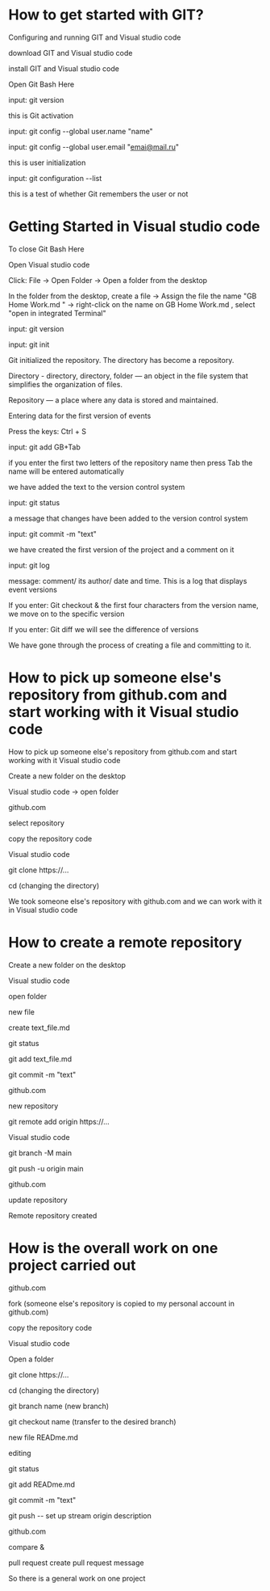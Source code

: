 # How to get started with GIT?


Configuring and running GIT and Visual studio code

download GIT and Visual studio code

install GIT and Visual studio code

Open Git Bash Here

input: git version

this is Git activation


input: git config --global user.name "name"

input: git config --global user.email "emai@mail.ru"

this is user initialization


input: git configuration --list

this is a test of whether Git remembers the user or not


# Getting Started in Visual studio code

To close Git Bash Here

Open Visual studio code

Click: File -> Open Folder -> Open a folder from the desktop


In the folder from the desktop, create a file -> Assign the file the name "GB Home Work.md " -> right-click on the name on GB Home Work.md , select "open in integrated Terminal"


input: git version

input: git init

Git initialized the repository. The directory has become a repository.

Directory - directory, directory, folder — an object in the file system that simplifies the organization of files.

Repository — a place where any data is stored and maintained.

Entering data for the first version of events

Press the keys: Ctrl + S

input: git add GB+Tab

if you enter the first two letters of the repository name then press Tab the name will be entered automatically


we have added the text to the version control system


input: git status

a message that changes have been added to the version control system


input: git commit -m "text"

we have created the first version of the project and a comment on it


input: git log

message: comment/ its author/ date and time. This is a log that displays event versions


If you enter: Git checkout & the first four characters from the version name, we move on to the specific version


If you enter: Git diff we will see the difference of versions


We have gone through the process of creating a file and committing to it.


# How to pick up someone else's repository from github.com and start working with it Visual studio code

How to pick up someone else's repository from github.com and start working with it Visual studio code

Create a new folder on the desktop

Visual studio code -> open folder

github.com

select repository

copy the repository code

Visual studio code

git clone https://...

cd (changing the directory)

We took someone else's repository with github.com and we can work with it in Visual studio code

# How to create a remote repository

Create a new folder on the desktop

Visual studio code

open folder

new file

create text_file.md

git status

git add text_file.md

git commit -m "text"

github.com

new repository

git remote add origin https://...

Visual studio code

git branch -M main

git push -u origin main

github.com

update repository

Remote repository created

# How is the overall work on one project carried out

github.com

fork (someone else's repository is copied to my personal account in github.com)

copy the repository code

Visual studio code

Open a folder

git clone https://...

cd (changing the directory)

git branch name (new branch)

git checkout name (transfer to the desired branch)

new file READme.md

editing

git status

git add READme.md

git commit -m "text"

git push -- set up stream origin description

github.com

compare &

pull request create pull request message

So there is a general work on one project
